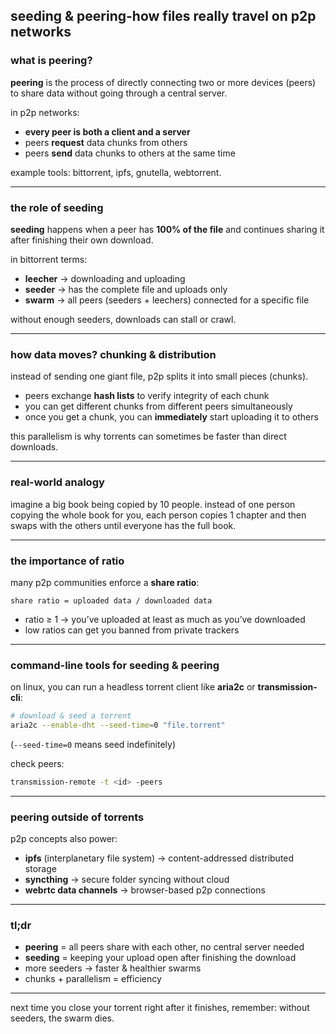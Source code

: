 ## seeding & peering-how files really travel on p2p networks

### what is peering?
**peering** is the process of directly connecting two or more devices (peers) to share data without going through a central server.

in p2p networks:

* **every peer is both a client and a server**
* peers **request** data chunks from others
* peers **send** data chunks to others at the same time

example tools: bittorrent, ipfs, gnutella, webtorrent.

---

### the role of seeding

**seeding** happens when a peer has **100% of the file** and continues sharing it after finishing their own download.

in bittorrent terms:

* **leecher** → downloading and uploading
* **seeder** → has the complete file and uploads only
* **swarm** → all peers (seeders + leechers) connected for a specific file

without enough seeders, downloads can stall or crawl.

---

### how data moves? chunking & distribution

instead of sending one giant file, p2p splits it into small pieces (chunks).

* peers exchange **hash lists** to verify integrity of each chunk
* you can get different chunks from different peers simultaneously
* once you get a chunk, you can **immediately** start uploading it to others

this parallelism is why torrents can sometimes be faster than direct downloads.

---

### real-world analogy

imagine a big book being copied by 10 people.
instead of one person copying the whole book for you, each person copies 1 chapter and then swaps with the others until everyone has the full book.

---

### the importance of ratio

many p2p communities enforce a **share ratio**:

```text
share ratio = uploaded data / downloaded data
```

* ratio ≥ 1 → you’ve uploaded at least as much as you’ve downloaded
* low ratios can get you banned from private trackers

---

### command-line tools for seeding & peering

on linux, you can run a headless torrent client like **aria2c** or **transmission-cli**:

```bash
# download & seed a torrent
aria2c --enable-dht --seed-time=0 "file.torrent"
```

(`--seed-time=0` means seed indefinitely)

check peers:

```bash
transmission-remote -t <id> -peers
```

---

### peering outside of torrents

p2p concepts also power:

* **ipfs** (interplanetary file system) → content-addressed distributed storage
* **syncthing** → secure folder syncing without cloud
* **webrtc data channels** → browser-based p2p connections

---

### tl;dr

* **peering** = all peers share with each other, no central server needed
* **seeding** = keeping your upload open after finishing the download
* more seeders → faster & healthier swarms
* chunks + parallelism = efficiency

---
next time you close your torrent right after it finishes, remember: without seeders, the swarm dies.